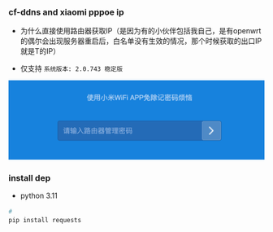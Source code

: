 ### cf-ddns and xiaomi pppoe ip


* 为什么直接使用路由器获取IP（是因为有的小伙伴包括我自己，是有openwrt的偶尔会出现服务器重启后，白名单没有生效的情况，那个时候获取的出口IP就是T的IP）



* 仅支持 `系统版本: 2.0.743 稳定版`

![img.png](img.png)


### install dep

* python 3.11

```bash
#
pip install requests

```